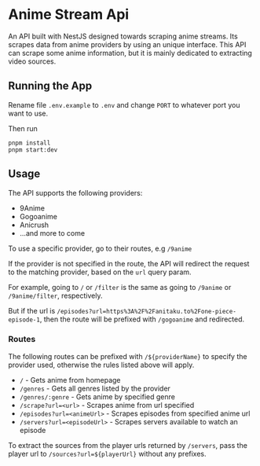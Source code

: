 # Anime Stream Api

An API built with NestJS designed towards scraping anime streams. Its scrapes data from anime providers by using an unique interface. This API can scrape some anime information, but it is mainly dedicated to extracting video sources.

## Running the App

Rename file `.env.example` to `.env` and change `PORT` to whatever port you want to use.

Then run

```
pnpm install
pnpm start:dev
```

## Usage

The API supports the following providers:

- 9Anime
- Gogoanime
- Anicrush
- ...and more to come

To use a specific provider, go to their routes, e.g `/9anime`

If the provider is not specified in the route, the API will redirect the request to the matching provider, based on the `url` query param.

For example, going to `/` or `/filter` is the same as going to `/9anime` or `/9anime/filter`, respectively.

But if the url is `/episodes?url=https%3A%2F%2Fanitaku.to%2Fone-piece-episode-1`, then the route will be prefixed with `/gogoanime` and redirected.

### Routes

The following routes can be prefixed with `/${providerName}` to specify the provider used, otherwise the rules listed above will apply.

- `/` - Gets anime from homepage
- `/genres` - Gets all genres listed by the provider
- `/genres/:genre` - Gets anime by specified genre
- `/scrape?url=<url>` - Scrapes anime from url specified
- `/episodes?url=<animeUrl>` - Scrapes episodes from specified anime url
- `/servers?url=<episodeUrl>` - Scrapes servers available to watch an episode

To extract the sources from the player urls returned by `/servers`, pass the player url to `/sources?url=${playerUrl}` without any prefixes.
